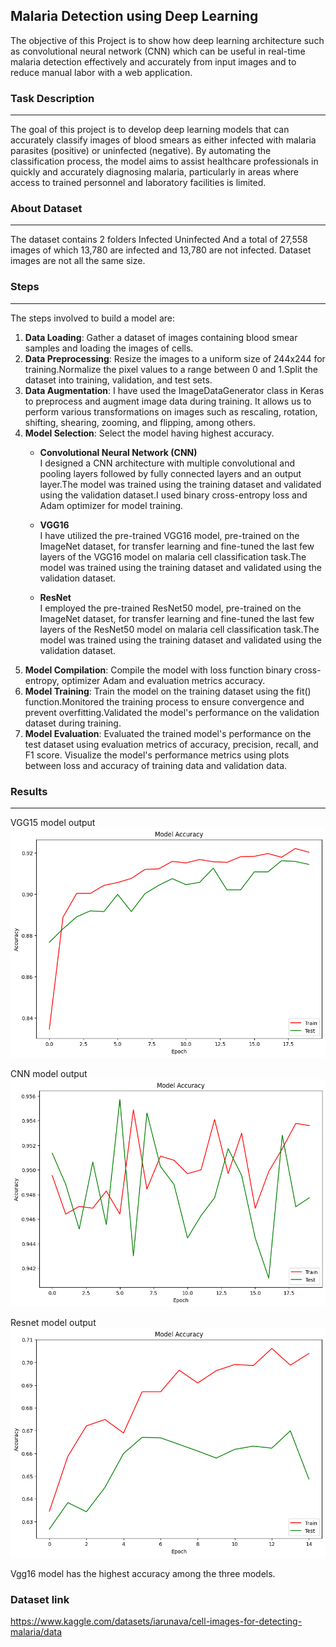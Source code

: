 ## Malaria Detection using Deep Learning

The objective of this Project is to show how deep learning architecture such as convolutional neural network (CNN) which can be useful in real-time malaria detection effectively and accurately from input images and to reduce manual labor with a web application.

### Task Description
----
The goal of this project is to develop deep learning models that can accurately classify images of blood smears as either infected with malaria parasites (positive) or uninfected (negative). By automating the classification process, the model aims to assist healthcare professionals in quickly and accurately diagnosing malaria, particularly in areas where access to trained personnel and laboratory facilities is limited.

### About Dataset  
----
The dataset contains 2 folders
Infected
Uninfected
And a total of 27,558 images of which 13,780 are infected and 13,780 are not infected. Dataset images are not all the same size.

### Steps
----
The steps involved to build a model are:
1. **Data Loading**: Gather a dataset of images containing blood smear samples and loading the images of cells.
2. **Data Preprocessing**: Resize the images to a uniform size of 244x244 for training.Normalize the pixel values to a range between 0 and 1.Split the dataset into training, validation, and test sets.
3. **Data Augmentation**: I have used the ImageDataGenerator class in Keras to preprocess and augment image data during training. It allows us to perform various transformations on images such as rescaling, rotation, shifting, shearing, zooming, and flipping, among others.
4. **Model Selection**: Select the model having highest accuracy.<br>
    -  **Convolutional Neural Network (CNN)**<br>
       I designed a CNN architecture with multiple convolutional and pooling layers followed by fully connected layers and an output layer.The model was trained using the training dataset and validated using the validation dataset.I used binary cross-entropy loss and Adam optimizer for model training.

    -  **VGG16**<br>
      I have utilized the pre-trained VGG16 model, pre-trained on the ImageNet dataset, for transfer learning and fine-tuned the last few layers of the VGG16 model on malaria cell classification task.The model was trained using the training dataset and validated using the validation dataset.

    -  **ResNet**<br>
  I employed the pre-trained ResNet50 model, pre-trained on the ImageNet dataset, for transfer learning and  fine-tuned the last few layers of the ResNet50 model on malaria cell classification task.The model was 
  trained using the training dataset and validated using the validation dataset.<br>
5. **Model Compilation**:  Compile the model with loss function binary cross-entropy, optimizer Adam and evaluation metrics accuracy.
6. **Model Training**:  Train the model on the training dataset using the fit() function.Monitored the training process to ensure convergence and prevent overfitting.Validated the model's performance on the validation dataset during training.
7. **Model Evaluation**:  Evaluated the trained model's performance on the test dataset using evaluation metrics of accuracy, precision, recall, and F1 score.
Visualize the model's performance metrics using plots between loss and accuracy of training data and validation data.

### Results
----
VGG15 model output
![VGG15 model output](https://github.com/bhavesa16/Deep-Learning-project/blob/main/vgg_output.png)

CNN model output
![cnn output](https://github.com/bhavesa16/Deep-Learning-project/blob/main/cnn_model_op.png)

Resnet model output
![resnet](https://github.com/bhavesa16/Deep-Learning-project/blob/main/resnet_output.png)

Vgg16 model has the highest accuracy among the three models.
### Dataset link
https://www.kaggle.com/datasets/iarunava/cell-images-for-detecting-malaria/data

